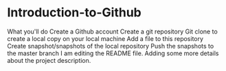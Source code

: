 
# Introduction-to-Github
What you'll do Create a Github account  Create a git repository  Git clone to create a local copy on your local machine  Add a file to this repository  Create snapshot/snapshots of the local repository  Push the snapshots to the master branch
I am editing the README file. Adding some more details about the project description.
